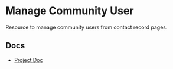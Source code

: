 # Manage Community User

Resource to manage community users from contact record pages.

## Docs

- [Project Doc](https://quip.com/ah3mAutVrBSL/Manage-Community-User)
